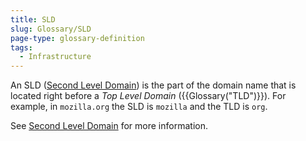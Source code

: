 ```yaml
---
title: SLD
slug: Glossary/SLD
page-type: glossary-definition
tags:
  - Infrastructure
---
```


An SLD ([Second Level Domain](/en-US/docs/Glossary/Second-level_Domain)) is the part of the domain name that is located right before a _Top Level Domain_ ({{Glossary("TLD")}}). For example, in `mozilla.org` the SLD is `mozilla` and the TLD is `org`.

See [Second Level Domain](/en-US/docs/Glossary/Second-level_Domain) for more information.
